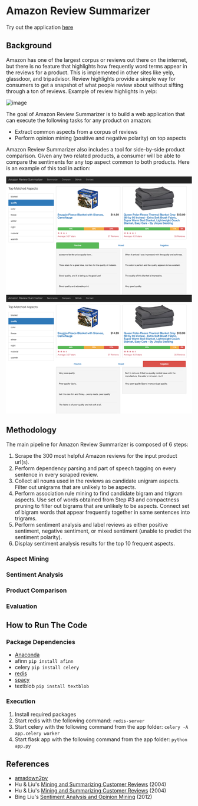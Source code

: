 # Amazon Review Summarizer

Try out the application [here](http://52.22.222.234/)

## Background

Amazon has one of the largest corpus or reviews out there on the internet, but there is no feature that highlights how frequently word terms appear in the reviews for a product. This is implemented in other sites like yelp, glassdoor, and tripadvisor. Review highlights provide a simple way for consumers to get a snapshot of what people review about without sifting through a ton of reviews. Example of review highlights in yelp:

![image](https://www.yelpblog.com/wp-content/uploads/2012/12/6a00d83452b44469e2017ee5fe80c9970d.png)

The goal of Amazon Review Summarizer is to build a web application that can execute the following tasks for any product on amazon:
* Extract common aspects from a corpus of reviews
* Perform opinion mining (positive and negative polarity) on top aspects

Amazon Review Summarizer also includes a tool for side-by-side product comparison. Given any two related products, a consumer will be able to compare the sentiments for any top aspect common to both products. Here is an example of this tool in action:

![](app/static/img/ars_example.png)

## Methodology

The main pipeline for Amazon Review Summarizer is composed of 6 steps:

1. Scrape the 300 most helpful Amazon reviews for the input product url(s).
2. Perform dependency parsing and part of speech tagging on every sentence in every scraped review.
3. Collect all nouns used in the reviews as candidate unigram aspects. Filter out unigrams that are unlikely to be aspects.
4. Perform association rule mining to find candidate bigram and trigram aspects. Use set of words obtained from Step #3 and compactness pruning to filter out bigrams that are unlikely to be aspects. Connect set of bigram words that appear frequently together in same sentences into trigrams.
5. Perform sentiment analysis and label reviews as either positive sentiment, negative sentiment, or mixed sentiment (unable to predict the sentiment polarity).
6. Display sentiment analysis results for the top 10 frequent aspects.

### Aspect Mining

### Sentiment Analysis

### Product Comparison

### Evaluation

## How to Run The Code

### Package Dependencies
* [Anaconda](https://docs.continuum.io/anaconda/install)
* afinn ```pip install afinn```
* celery ```pip install celery```
* [redis](https://www.digitalocean.com/community/tutorials/how-to-install-and-use-redis)
* [spacy](https://spacy.io/docs/#getting-started)
* textblob ```pip install textblob```

### Execution
1. Install required packages
2. Start redis with the following command: ```redis-server```
3. Start celery with the following command from the app folder: ```celery -A app.celery worker```
4. Start flask app with the following command from the app folder: ```python app.py```


## References
* [amadown2py](https://github.com/aesuli/amadown2py)
* Hu & Liu's [Mining and Summarizing Customer Reviews](http://users.cis.fiu.edu/~lli003/Sum/KDD/2004/p168-hu.pdf) (2004)
* Hu & Liu's [Mining and Summarizing Customer Reviews](https://www.aaai.org/Papers/AAAI/2004/AAAI04-119.pdf) (2004)
* Bing Liu's [Sentiment Analysis and Opinion Mining](http://www.cs.uic.edu/~liub/FBS/SentimentAnalysis-and-OpinionMining.pdf) (2012)
